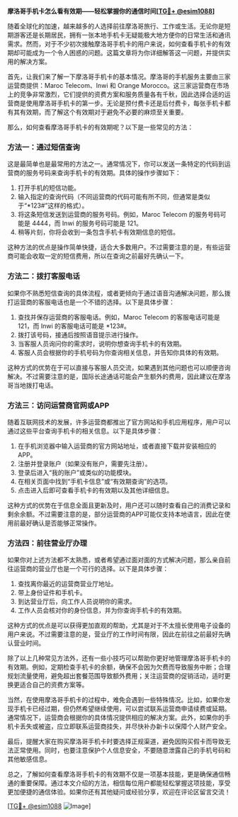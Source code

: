 **摩洛哥手机卡怎么看有效期——轻松掌握你的通信时间[[TG💪+ @esim1088](https://t.me/s/esim1088)]**

随着全球化的加速，越来越多的人选择前往摩洛哥旅行、工作或生活。无论你是短期游客还是长期居民，拥有一张本地手机卡无疑能极大地方便你的日常生活和通讯需求。然而，对于不少初次接触摩洛哥手机卡的用户来说，如何查看手机卡的有效期却可能成为一个令人困惑的问题。这篇文章将为你详细解答这一问题，并提供实用的解决方案。

首先，让我们来了解一下摩洛哥手机卡的基本情况。摩洛哥的手机服务主要由三家运营商提供：Maroc Telecom、Inwi 和 Orange Morocco。这三家运营商在市场上的竞争非常激烈，它们提供的资费方案和服务质量各有千秋，因此选择合适的运营商是使用摩洛哥手机卡的第一步。无论是预付费卡还是后付费卡，每张手机卡都有其有效期，而了解这个有效期对于避免不必要的麻烦至关重要。

那么，如何查看摩洛哥手机卡的有效期呢？以下是一些常见的方法：

### 方法一：通过短信查询

这是最简单也是最常用的方法之一。通常情况下，你可以发送一条特定的代码到运营商的服务号码来查询手机卡的有效期。具体的操作步骤如下：

1. 打开手机的短信功能。
2. 输入指定的查询代码（不同运营商的代码可能有所不同，但通常是类似于“*123#”这样的格式）。
3. 将这条短信发送到运营商的服务号码。例如，Maroc Telecom 的服务号码可能是 4444，而 Inwi 的服务号码可能是 121。
4. 稍等片刻，你将会收到一条包含手机卡有效期信息的短信。

这种方法的优点是操作简单快捷，适合大多数用户。不过需要注意的是，有些运营商可能会收取一定的短信费用，所以在查询之前最好先确认一下。

### 方法二：拨打客服电话

如果你不熟悉短信查询的具体流程，或者更倾向于通过语音沟通解决问题，那么拨打运营商的客服电话也是一个不错的选择。以下是具体步骤：

1. 查找并保存运营商的客服电话。例如，Maroc Telecom 的客服电话可能是 121，而 Inwi 的客服电话可能是 *123#。
2. 拨打该号码，接通后按照语音提示进行操作。
3. 当客服人员询问你的需求时，说明你想查询手机卡的有效期。
4. 客服人员会根据你的手机号码为你查询相关信息，并告知你具体的有效期。

这种方式的优势在于可以直接与客服人员交流，如果遇到其他问题也可以顺便咨询解决。不过需要注意的是，国际长途通话可能会产生额外的费用，因此建议在摩洛哥当地拨打电话。

### 方法三：访问运营商官网或APP

随着互联网技术的发展，许多运营商都推出了官方网站和手机应用程序，用户可以通过这些平台查询手机卡的相关信息。以下是具体步骤：

1. 在手机浏览器中输入运营商的官方网站地址，或者直接下载并安装相应的APP。
2. 注册并登录账户（如果没有账户，需要先注册）。
3. 登录后进入“我的账户”或类似的功能模块。
4. 在相关页面中找到“手机卡信息”或“有效期查询”的选项。
5. 点击进入后即可查看手机卡的有效期以及其他详细信息。

这种方式的优势在于信息全面且更新及时，用户还可以随时查看自己的消费记录和剩余余额。不过需要注意的是，部分运营商的APP可能仅支持本地语言，因此在使用前最好确认是否能够正常操作。

### 方法四：前往营业厅办理

如果你对上述方法都不太熟悉，或者希望通过面对面的方式解决问题，那么亲自前往运营商的营业厅也是一个可行的选择。以下是具体步骤：

1. 查找离你最近的运营商营业厅地址。
2. 带上身份证件和手机卡。
3. 到达营业厅后，向工作人员说明你的需求。
4. 工作人员会核对你的身份信息，并为你查询手机卡的有效期。

这种方式的优点是可以获得更加直观的帮助，尤其是对于不太擅长使用电子设备的用户来说。不过需要注意的是，营业厅的工作时间有限，因此在前往之前最好先确认营业时间。

除了以上几种常见方法外，还有一些小技巧可以帮助你更好地管理摩洛哥手机卡的有效期。例如，定期检查手机卡的余额，确保不会因为欠费而导致服务中断；合理规划流量使用，避免超出套餐范围导致额外费用；关注运营商的促销活动，适时更换更适合自己的资费方案等。

当然，在使用摩洛哥手机卡的过程中，难免会遇到一些特殊情况。比如，如果你发现手机卡已经过期，但仍然希望继续使用，可以尝试联系运营商申请续费或延期。通常情况下，运营商会根据你的具体情况提供相应的解决方案。此外，如果你的手机卡丢失或被盗，应立即联系运营商挂失，并尽快补办新卡以保障个人财产安全。

最后，提醒大家在购买摩洛哥手机卡时要选择正规渠道，避免因购买假卡而导致无法正常使用。同时，也要注意保护个人信息安全，不要随意泄露自己的手机号码和其他敏感信息。

总之，了解如何查看摩洛哥手机卡的有效期不仅是一项基本技能，更是确保通信畅通的重要保障。通过本文介绍的方法，相信每位用户都能轻松掌握这项技能，享受更加便捷的通信体验。如果你还有其他疑问或经验分享，欢迎在评论区留言交流！

[[TG💪+ @esim1088](https://t.me/s/esim1088) ![Image](https://i.postimg.cc/4NQfJmqS/Snipaste-2025-05-13-00-14-12.png)]